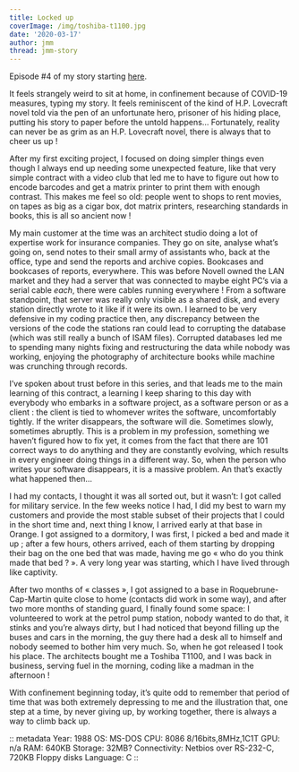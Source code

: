 ```yaml
---
title: Locked up
coverImage: /img/toshiba-t1100.jpg
date: '2020-03-17'
author: jmm
thread: jmm-story
---
```

Episode #4 of my story starting [here](/posts/20200304-my-first-paid-job).

It feels strangely weird to sit at home, in confinement because of COVID-19 measures, typing my story. It feels reminiscent of the kind of H.P. Lovecraft novel told via the pen of an unfortunate hero, prisoner of his hiding place, putting his story to paper before the untold happens… Fortunately, reality can never be as grim as an H.P. Lovecraft novel, there is always that to cheer us up !

After my first exciting project, I focused on doing simpler things even though I always end up needing some unexpected feature, like that very simple contract with a video club that led me to have to figure out how to encode barcodes and get a matrix printer to print them with enough contrast. This makes me feel so old: people went to shops to rent movies, on tapes as big as a cigar box, dot matrix printers, researching standards in books, this is all so ancient now !

My main customer at the time was an architect studio doing a lot of expertise work for insurance companies. They go on site, analyse what’s going on, send notes to their small army of assistants who, back at the office, type and send the reports and archive copies. Bookcases and bookcases of reports, everywhere. This was before Novell owned the LAN market and they had a server that was connected to maybe eight PC’s via a serial cable _each_, there were cables running everywhere ! From a software standpoint, that server was really only visible as a shared disk, and every station directly wrote to it like if it were its own. I learned to be very defensive in my coding practice then, any discrepancy between the versions of the code the stations ran could lead to corrupting the database (which was still really a bunch of ISAM files). Corrupted databases led me to spending many nights fixing and restructuring the data while nobody was working, enjoying the photography of architecture books while machine was crunching through records.

I’ve spoken about trust before in this series, and that leads me to the main learning of this contract, a learning I keep sharing to this day with everybody who embarks in a software project, as a software person or as a client : the client is tied to whomever writes the software, uncomfortably tightly. If the writer disappears, the software will die. Sometimes slowly, sometimes abruptly. This is a problem in my profession, something we haven’t figured how to fix yet, it comes from the fact that there are 101 correct ways to do anything and they are constantly evolving, which results in every engineer doing things in a different way. So, when the person who writes your software disappears, it is a massive problem. An that’s exactly what happened then…

I had my contacts, I thought it was all sorted out, but it wasn’t: I got called for military service. In the few weeks notice I had, I did my best to warn my customers and provide the most stable subset of their projects that I could in the short time and, next thing I know, I arrived early at that base in Orange. I got assigned to a dormitory, I was first, I picked a bed and made it up ; after a few hours, others arrived, each of them starting by dropping their bag on the one bed that was made, having me go « who do you think made that bed ? ». A very long year was starting, which I have lived through like captivity.

After two months of « classes », I got assigned to a base in Roquebrune-Cap-Martin quite close to home (contacts did work in some way), and after two more months of standing guard, I finally found some space: I volunteered to work at the petrol pump station, nobody wanted to do that, it stinks and you’re always dirty, but I had noticed that beyond filling up the buses and cars in the morning, the guy there had a desk all to himself and nobody seemed to bother him very much. So, when he got released I took his place. The architects bought me a Toshiba T1100, and I was back in business, serving fuel in the morning, coding like a madman in the afternoon !

With confinement beginning today, it’s quite odd to remember that period of time that was both extremely depressing to me and the illustration that, one step at a time, by never giving up, by working together, there is always a way to climb back up.

:: metadata
Year: 1988
OS: MS-DOS
CPU: 8086 8/16bits,8MHz,1C1T
GPU: n/a
RAM: 640KB Storage: 32MB?
Connectivity: Netbios over RS-232-C, 720KB Floppy disks
Language: C
::
